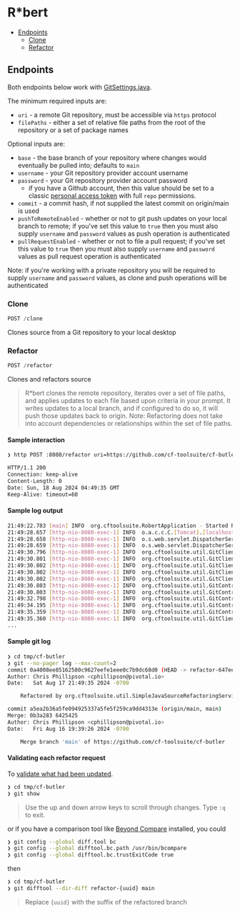 # R*bert

* [Endpoints](#endpoints)
  * [Clone](#clone)
  * [Refactor](#refactor)

## Endpoints

Both endpoints below work with [GitSettings.java](../src/main/java/org/cftoolsuite/util/GitSettings.java).

The minimum required inputs are:

* `uri` - a remote Git repository, must be accessible via `https` protocol
* `filePaths` - either a set of relative file paths from the root of the repository or a set of package names

Optional inputs are:

* `base` - the base branch of your repository where changes would eventually be pulled into; defaults to `main`
* `username` - your Git repository provider account username
* `password` - your Git repository provider account password
  * if you have a Github account, then this value should be set to a classic [personal access token](https://docs.github.com/en/authentication/keeping-your-account-and-data-secure/managing-your-personal-access-tokens#creating-a-personal-access-token-classic) with full `repo` permissions.
* `commit` - a commit hash, if not supplied the latest commit on origin/main is used
* `pushToRemoteEnabled` - whether or not to git push updates on your local branch to remote; if you've set this value to `true` then you must also supply `username` and `password` values as push operation is authenticated
* `pullRequestEnabled` - whether or not to file a pull request; if you've set this value to `true` then you must also supply `username` and `password` values as pull request operation is authenticated

Note: if you're working with a private repository you will be required to supply `username` and `password` values, as clone and push operations will be authenticated

### Clone

```python
POST /clone
```

Clones source from a Git repository to your local desktop

### Refactor

```python
POST /refactor
```

Clones and refactors source

> R*bert clones the remote repository, iterates over a set of file paths, and applies updates to each file based upon criteria in your prompt.  It writes updates to a local branch, and if configured to do so, it will push those updates back to origin.  Note: Refactoring does not take into account dependencies or relationships within the set of file paths.

#### Sample interaction

```bash
❯ http POST :8080/refactor uri=https://github.com/cf-toolsuite/cf-butler.git filePaths:='["org.cftoolsuite.cfapp.domain.accounting.application"]'

HTTP/1.1 200
Connection: keep-alive
Content-Length: 0
Date: Sun, 18 Aug 2024 04:49:35 GMT
Keep-Alive: timeout=60
```

#### Sample log output

```bash
21:49:22.783 [main] INFO  org.cftoolsuite.RobertApplication - Started RobertApplication in 1.911 seconds (process running for 2.158)
21:49:28.657 [http-nio-8080-exec-1] INFO  o.a.c.c.C.[Tomcat].[localhost].[/] - Initializing Spring DispatcherServlet 'dispatcherServlet'
21:49:28.658 [http-nio-8080-exec-1] INFO  o.s.web.servlet.DispatcherServlet - Initializing Servlet 'dispatcherServlet'
21:49:28.659 [http-nio-8080-exec-1] INFO  o.s.web.servlet.DispatcherServlet - Completed initialization in 0 ms
21:49:30.796 [http-nio-8080-exec-1] INFO  org.cftoolsuite.util.GitClient - Cloned Repository[/home/cphillipson/Documents/development/pivotal/cf/robert/tmp/cf-butler/.git]
21:49:30.801 [http-nio-8080-exec-1] INFO  org.cftoolsuite.util.GitClient - Latest commit with id a5ea2b36a5fe094925337a5fe5f259ca9dd4313e was made Fri Aug 16 19:39:26 PDT 2024 on Merge branch 'main' of https://github.com/cf-toolsuite/cf-butler by Chris Phillipson
21:49:30.802 [http-nio-8080-exec-1] INFO  org.cftoolsuite.util.GitClient - -- Obtaining contents of src/main/java/org/cftoolsuite/cfapp/domain/accounting/application/AppUsageMonthly.java
21:49:30.802 [http-nio-8080-exec-1] INFO  org.cftoolsuite.util.GitClient - -- Obtaining contents of src/main/java/org/cftoolsuite/cfapp/domain/accounting/application/AppUsageReport.java
21:49:30.802 [http-nio-8080-exec-1] INFO  org.cftoolsuite.util.GitClient - -- Obtaining contents of src/main/java/org/cftoolsuite/cfapp/domain/accounting/application/AppUsageYearly.java
21:49:30.803 [http-nio-8080-exec-1] INFO  org.cftoolsuite.util.GitController - Found 3 files to refactor.
21:49:30.803 [http-nio-8080-exec-1] INFO  org.cftoolsuite.util.GitController - -- Attempting to refactor src/main/java/org/cftoolsuite/cfapp/domain/accounting/application/AppUsageMonthly.java
21:49:32.798 [http-nio-8080-exec-1] INFO  org.cftoolsuite.util.GitController - -- Attempting to refactor src/main/java/org/cftoolsuite/cfapp/domain/accounting/application/AppUsageYearly.java
21:49:34.195 [http-nio-8080-exec-1] INFO  org.cftoolsuite.util.GitController - -- Attempting to refactor src/main/java/org/cftoolsuite/cfapp/domain/accounting/application/AppUsageReport.java
21:49:35.359 [http-nio-8080-exec-1] INFO  org.cftoolsuite.util.GitController - Refactoring completed on refactor-647ee41c-8ff1-4c40-bfcb-2e5567193850.
21:49:35.360 [http-nio-8080-exec-1] INFO  org.cftoolsuite.util.GitClient - Push to remote not enabled!
...
```

#### Sample git log

```bash
❯ cd tmp/cf-butler
❯ git --no-pager log --max-count=2
commit 0a4008ee85162580c9627eefe1eee0c7b9dc68d0 (HEAD -> refactor-647ee41c-8ff1-4c40-bfcb-2e5567193850)
Author: Chris Phillipson <cphillipson@pivotal.io>
Date:   Sat Aug 17 21:49:35 2024 -0700

    Refactored by org.cftoolsuite.util.SimpleJavaSourceRefactoringService on 2024-08-17 21:49:35

commit a5ea2b36a5fe094925337a5fe5f259ca9dd4313e (origin/main, main)
Merge: 0b3a283 6425425
Author: Chris Phillipson <cphillipson@pivotal.io>
Date:   Fri Aug 16 19:39:26 2024 -0700

    Merge branch 'main' of https://github.com/cf-toolsuite/cf-butler
```

#### Validating each refactor request

To [validate what had been updated](https://stackoverflow.com/questions/9903541/finding-diff-between-current-and-last-version).

```bash
❯ cd tmp/cf-butler
❯ git show
```
> Use the up and down arrow keys to scroll through changes.  Type `:q` to exit.

or if you have a comparison tool like [Beyond Compare](https://www.scootersoftware.com/) installed, you could

```bash
❯ git config --global diff.tool bc
❯ git config --global difftool.bc.path /usr/bin/bcompare
❯ git config --global difftool.bc.trustExitCode true
```

then

```bash
❯ cd tmp/cf-butler
❯ git difftool --dir-diff refactor-{uuid} main
```
> Replace `{uuid}` with the suffix of the refactored branch
